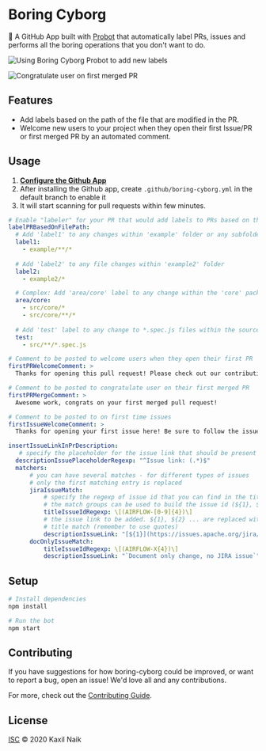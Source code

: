 # Boring Cyborg

🤖 A GitHub App built with [Probot](https://github.com/probot/probot) that automatically label PRs, issues and 
performs all the boring operations that you don't want to do.

![Using Boring Cyborg Probot to add new labels](./assets/usage-screenshot-1.png)

![Congratulate user on first merged PR](./assets/usage-first-merged-pr.gif)

## Features

* Add labels based on the path of the file that are modified in the PR.
* Welcome new users to your project when they open their first Issue/PR or first merged PR by an
automated comment. 

## Usage

1. **[Configure the Github App](https://github.com/apps/boring-cyborg)**
2. After installing the Github app, create `.github/boring-cyborg.yml` in the default branch to enable it
3. It will start scanning for pull requests within few minutes.

```yaml
# Enable "labeler" for your PR that would add labels to PRs based on the paths that are modified in the PR. 
labelPRBasedOnFilePath:
  # Add 'label1' to any changes within 'example' folder or any subfolders
  label1:
    - example/**/*
  
  # Add 'label2' to any file changes within 'example2' folder
  label2: 
    - example2/*

  # Complex: Add 'area/core' label to any change within the 'core' package
  area/core:
    - src/core/*
    - src/core/**/*  
    
  # Add 'test' label to any change to *.spec.js files within the source dir
  test:
    - src/**/*.spec.js

# Comment to be posted to welcome users when they open their first PR
firstPRWelcomeComment: >
  Thanks for opening this pull request! Please check out our contributing guidelines.

# Comment to be posted to congratulate user on their first merged PR
firstPRMergeComment: >
  Awesome work, congrats on your first merged pull request!

# Comment to be posted to on first time issues
firstIssueWelcomeComment: >
  Thanks for opening your first issue here! Be sure to follow the issue template!

insertIssueLinkInPrDescription:
   # specify the placeholder for the issue link that should be present in the description
  descriptionIssuePlaceholderRegexp: "^Issue link: (.*)$"
  matchers:
      # you can have several matches - for different types of issues
      # only the first matching entry is replaced
      jiraIssueMatch:
          # specify the regexp of issue id that you can find in the title of the PR
          # the match groups can be used to build the issue id (${1}, ${2}, etc.).
          titleIssueIdRegexp: \[(AIRFLOW-[0-9]{4})\]
          # the issue link to be added. ${1}, ${2} ... are replaced with the match groups from the
          # title match (remember to use quotes)
          descriptionIssueLink: "[${1}](https://issues.apache.org/jira/browse/${1}/)"
      docOnlyIssueMatch:
          titleIssueIdRegexp: \[(AIRFLOW-X{4})\]
          descriptionIssueLink: "`Document only change, no JIRA issue`"
```

## Setup

```sh
# Install dependencies
npm install

# Run the bot
npm start
```

## Contributing

If you have suggestions for how boring-cyborg could be improved, or want to report a bug, open an issue! We'd love all and any contributions.

For more, check out the [Contributing Guide](CONTRIBUTING.md).

## License

[ISC](LICENSE) © 2020 Kaxil Naik
